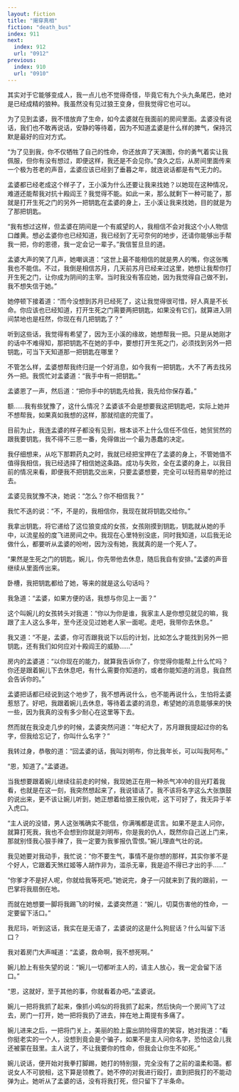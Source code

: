 ```yaml
---
layout: fiction
title: "揭穿真相"
fiction: "death_bus"
index: 911
next:
  index: 912
  url: "0912"
previous:
  index: 910
  url: "0910"
---
```

其实对于它能够变成人，我一点儿也不觉得奇怪，毕竟它有九个头九条尾巴，绝对是已经成精的狼种。我虽然没有见过狼王变身，但我觉得它也可以。

为了见到孟婆，我不惜放弃了生命，如今孟婆就在我面前的房间里面。孟婆没有说话，我们也不敢再说话，安静的等待着，因为不知道孟婆是什么样的脾气，保持沉默是最好的应对方式。

“为了见到我，你不仅牺牲了自己的性命，你还放弃了天演图，你的勇气着实让我佩服，但你有没有想过，即便这样，我还是不会见你。”良久之后，从房间里面传来一个极为苍老的声音，孟婆应该已经到了垂暮之年，就连说话都是有气无力的。

孟婆都已经老成这个样子了，王小溪为什么还要让我来找她？以她现在这种情况，难道还能帮我对抗十殿阎王？我觉得不能。如此一来，那么就剩下一种可能了，那就是打开生死之门的另外一把钥匙在孟婆的身上，王小溪让我来找她，目的就是为了那把钥匙。

“我有想过这样，但孟婆在阴间是一个有威望的人，我相信不会对我这个小人物信口雌黄。想必孟婆你也已经知道，我已经到了无可奈何的地步，还请你能够出手帮我一把，你的恩德，我一定会记一辈子。”我信誓旦旦的道。

孟婆大声的笑了几声，她嘲讽道：“这世上最不能相信的就是男人的嘴，你这张嘴我也不能信。不过，我倒是相信苏月，几天前苏月已经来过这里，她想让我帮你打开生死之门，让你成为阴间的主宰。当时我没有答应她，因为我觉得自己做不到，我不想失信于她。”

她停顿下接着道：“而今没想到苏月已经死了，这让我觉得很可惜，好人真是不长命。你应该也已经知道，打开生死之门需要两把钥匙，如果没有它们，就算进入阴间禁地也是枉然，你现在有几把钥匙了？”

听到这些话，我觉得有希望了，因为王小溪的缘故，她想帮我一把。只是从她刚才的话中不难得知，那把钥匙不在她的手中，要想打开生死之门，必须找到另外一把钥匙，可当下天知道那一把钥匙在哪里？

不管怎么样，孟婆想帮我终归是一个好消息，如今我有一把钥匙，大不了再去找另外一把。我慌忙对孟婆道：“我手中有一把钥匙。”

孟婆恩了一声，然后道：“把你手中的钥匙先给我，我先给你保存着。”

额……我有些犹豫了，这什么情况？孟婆该不会是想要我这把钥匙吧，实际上她并不想帮我，如果真如我想的这样，那就彻底的完蛋了。

目前为止，我连孟婆的样子都没有见到，根本谈不上什么信任不信任，她贸贸然的跟我要钥匙，我不得不三思一番，免得做出一个最为愚蠢的决定。

我仔细想来，从吃下那颗药丸之时，我就已经把宝押在了孟婆的身上，不管她值不值得我相信，我已经选择了相信她这条路。成功与失败，全在孟婆的身上，以我目前的情况来看，即便我不把钥匙交出来，只要孟婆想要，完全可以轻而易举的抢过去。

孟婆见我犹豫不决，她说：“怎么？你不相信我？”

我忙不迭的说：“不，不是的，我相信你，我现在就将钥匙交给你。”

我拿出钥匙，将它递给了这位狼变成的女孩，女孩刚摸到钥匙，钥匙就从她的手中，以流星般的度飞进房间之中。我现在心里特别没底，同时我知道，以后我无论做什么，都要听从孟婆的吩咐，因为没有她，我就真的是一个死人了。

“果然是生死之门的钥匙，婉儿，你先带他去休息，随后我自有安排。”孟婆的声音继续从里面传出来。

卧槽，我把钥匙都给了她，等来的就是这么句话吗？

我急道：“孟婆，如果方便的话，我想与你见上一面？”

这个叫婉儿的女孩转头对我道：“你以为你是谁，我家主人是你想见就见的嘛，我跟了主人这么多年，至今还没见过她老人家一面呢。走吧，我带你去休息。”

我又道：“不是，孟婆，你可否跟我说下以后的计划，比如怎么才能找到另外一把钥匙，还有我们如何应对十殿阎王的威胁……”

房内的孟婆道：“以你现在的能力，就算我告诉你了，你觉得你能帮上什么忙吗？你还是跟着婉儿下去休息吧，有什么需要你知道的，或者你能知道的消息，我自然会告诉你的。”

孟婆把话都已经说到这个地步了，我不想再说什么，也不能再说什么，生怕将孟婆惹怒了。好吧，我跟着婉儿去休息，等待着孟婆的消息，希望她的消息能够来的快一些，因为我真的没有多少耐心在这里等下去。

然而就在我没走几步的时候，孟婆突然问道：“年纪大了，苏月跟我提起过你的名字，但我给忘记了，你叫什么名字？”

我转过身，恭敬的道：“回孟婆的话，我叫刘明布，你比我年长，可以叫我阿布。”

“恩，知道了。”孟婆道。

当我想要跟着婉儿继续往前走的时候，我现她正在用一种杀气冲冲的目光盯着我看，也就是在这一刻，我突然想起来了，我说错话了。我不该将名字这么大张旗鼓的说出来，更不该让婉儿听到，她正想着给狼王报仇呢，这下可好了，我无异于羊入虎口。

“主人说的没错，男人这张嘴确实不能信，你满嘴都是谎言。如果不是主人问你，就算打死我，我也不会想到你就是刘明布，你是我的仇人，既然你自己送上门来，那就别怪我心狠手辣了，我一定要为我爹报仇雪恨。”婉儿理直气壮的说。

我见她要对我动手，我忙说：“你不要生气，事情不是你想的那样，其实你爹不是个好人，它跟着天煞红姬等人胡作非为，滥杀无辜，我是迫不得已才出的手……”

“你爹才不是好人呢，你就给我等死吧。”她说完，身子一闪就来到了我的跟前，一巴掌将我扇倒在地。

而就在她想要一脚将我踢飞的时候，孟婆突然道：“婉儿，切莫伤害他的性命，一定要留下活口。”

我尼玛，听到这话，我实在是无语了，孟婆说的这是什么狗屁话？什么叫留下活口？

我对着房门大声喊道：“孟婆，救命啊，我不想死啊。”

婉儿脸上有些失望的说：“婉儿一切都听主人的，请主人放心，我一定会留下活口。”

“恩，这就好，至于其他的事，你就看着办吧。”孟婆说。

婉儿一把将我抓了起来，像抓小鸡似的将我抓了起来，然后快向一个房间飞了过去，房门一打开，她一把将我扔了进去，摔在地上甭提有多痛了。

婉儿进来之后，一把将门关上，美丽的脸上露出阴险得意的笑容，她对我道：“看你挺老实的一个人，没想到竟会是个骗子，如果不是主人问你名字，恐怕这会儿我还被蒙在鼓里。主人说了，不让我要你的性命，但我会让你生不如死。”

婉儿说话，便开始对我拳打脚踢，她打的特别狠，完全没有了之前的温柔和蔼。都说女人不可貌相，这下算是领教了。她不停的对我进行殴打，直到把我打的不能动弹为止。她听从了孟婆的话，没有将我打死，但只留下了半条命。